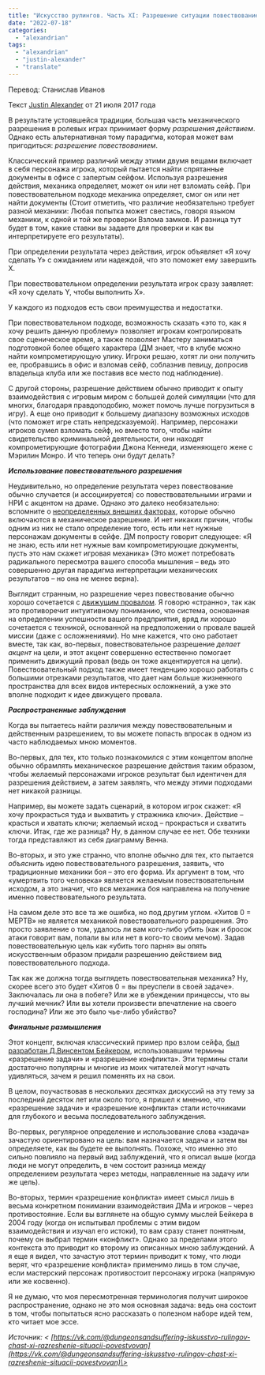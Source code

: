 ```yaml
---
title: "Искусство рулингов. Часть XI: Разрешение ситуации повествованием или действием"
date: "2022-07-18"
categories: 
  - "alexandrian"
tags: 
  - "alexandrian"
  - "justin-alexander"
  - "translate"
---
```


Перевод: Станислав Иванов

Текст [Justin Alexander](https://vk.com/away.php?to=https://thealexandrian.net/about&cc_key=) от 21 июля 2017 года

В результате устоявшейся традиции, большая часть механического разрешения в ролевых играх принимает форму _разрешения действием_. Однако есть альтернативная тому парадигма, которая может вам пригодиться: _разрешение повествованием_.

Классический пример различий между этими двумя вещами включает в себя персонажа игрока, который пытается найти спрятанные документы в офисе с запертым сейфом. Используя разрешения действия, механика определяет, может он или нет взломать сейф. При повествовательном подходе механика определяет, смог он или нет найти документы (Стоит отметить, что различие необязательно требует разной механики: Любая попытка может свестись, говоря языком механики, к одной и той же проверки Взлома замков. И разница тут будет в том, какие ставки вы задаете для проверки и как вы интерпретируете его результаты).

При определении результата через действия, игрок объявляет «Я хочу сделать Y» с ожиданием или надеждой, что это поможет ему завершить X.

При повествовательном определении результата игрок сразу заявляет: «Я хочу сделать Y, чтобы выполнить X».

У каждого из подходов есть свои преимущества и недостатки.

При повествовательном подходе, возможность сказать «это то, как я хочу решить данную проблему» позволяет игрокам контролировать свое сценическое время, а также позволяет Мастеру заниматься подготовкой более общего характера (ДМ знает, что в клубе можно найти компрометирующую улику. Игроки решаю, хотят ли они получить ее, пробравшись в офис и взломав сейф, соблазнив певицу, допросив владельца клуба или же поставив все место под наблюдение).

С другой стороны, разрешение действием обычно приводит к опыту взаимодействия с игровым миром с большей долей симуляции (что для многих, благодаря правдоподобию, может помочь лучше погрузиться в игру). А еще оно приводит к большему диапазону возможных исходов (что поможет игре стать непредсказуемой). Например, персонажи игроков сумел взломать сейф, но вместо того, чтобы найти свидетельство криминальной деятельности, они находят компрометирующие фотографии Джона Кеннеди, изменяющего жене с Мэрилин Монро. И что теперь они будут делать?

**_Использование повествовательного разрешения_**

Неудивительно, но определение результата через повествование обычно случается (и ассоциируется) со повествовательными играми и НРИ с акцентом на драме. Однако это далеко необязательно: вспомните о [неопределенных внешних факторах](https://vk.com/away.php?to=https%3A%2F%2Fthealexandrian.net%2Fwordpress%2F38466%2Froleplaying-games%2Fart-of-rulings-part-9-narrating-outcome&cc_key=), которые обычно включаются в механическое разрешение. И нет никаких причин, чтобы одним из них не стало определение того, есть или нет нужные персонажам документы в сейфе. ДМ попросту говорит следующее: «Я не знаю, есть или нет нужные вам компрометирующие документы, пусть это нам скажет игровая механика» (Это может потребовать радикального пересмотра вашего способа мышления – ведь это совершенно другая парадигма интерпретации механических результатов – но она не менее верна).

Выглядит странным, но разрешение через повествование обычно хорошо сочетается с [движущим провалом](https://vk.com/away.php?to=https%3A%2F%2Fthealexandrian.net%2Fwordpress%2F38140%2Froleplaying-games%2Fart-of-rulings-part-6-fictional-cleromancy&cc_key=). Я говорю «странно», так как это противоречит интуитивному пониманию, что система, основанная на определении успешности вашего предприятия, вряд ли хорошо сочетается с техникой, основанной на предположении о провале вашей миссии (даже с осложнениями). Но мне кажется, что оно работает вместе, так как, во-первых, повествовательное разрешение _делает акцент_ на цели, и этот акцент совершенно естественно помогает применить движущий провал (ведь он тоже акцентируется на цели). Повествовательный подход также имеет тенденцию хорошо работать с большими отрезками результатов, что дает нам больше жизненного пространства для всех видов интересных осложнений, а уже это вполне подходит к идее движущего провала.

**_Распространенные заблуждения_**

Когда вы пытаетесь найти различия между повествовательным и действенным разрешением, то вы можете попасть впросак в одном из часто наблюдаемых мною моментов.

Во-первых, для тех, кто только познакомился с этим концептом вполне обычно обрамлять механическое разрешение действия таким образом, чтобы желаемый персонажами игроков результат был идентичен для разрешения действием, а затем заявлять, что между этими подходами нет никакой разницы.

Например, вы можете задать сценарий, в котором игрок скажет: «Я хочу прокрасться туда и выхватить у стражника ключи». Действие – красться и хватать ключи; желаемый исход – прокрасться и схватить ключи. Итак, где же разница? Ну, в данном случае ее нет. Обе техники тогда представляют из себя диаграмму Венна.

Во-вторых, и это уже странно, что вполне обычно для тех, кто пытается _объяснить_ идею повествовательного разрешения, заявить, что традиционные механики боя – это его форма. Их аргумент в том, что «умертвить того человека» является желаемым повествовательным исходом, а это значит, что вся механика боя направлена на получение именно повествовательного результата.

На самом деле это все та же ошибка, но под другим углом. «Хитов 0 = МЕРТВ» не является механикой повествовательного разрешения. Это просто заявление о том, удалось ли вам кого-либо убить (как и бросок атаки говорит вам, попали вы или нет в кого-то своим мечом). Задав повествовательную цель как «убить того парня» вы опять искусственным образом придали разрешению действием вид повествовательного подхода.

Так как же должна тогда выглядеть повествовательная механика? Ну, скорее всего это будет «Хитов 0 = вы преуспели в своей задаче». Заключалась ли она в побеге? Или же в убеждении принцессы, что вы лучший мечник? Или вы хотели произвести впечатление на своего господина? Или же это было чье-либо убийство?

**_Финальные размышления_**

Этот концепт, включая классический пример про взлом сейфа, [был разработан Д.Винсентом Бейкером](https://vk.com/away.php?to=http%3A%2F%2Flumpley.com%2Fhardcore.html&cc_key=), использовавшим термины «разрешение задачи» и «разрешение конфликта». Эти термины стали достаточно популярны и многие из моих читателей могут начать удивляться, зачем я решил поменять их на свои.

В целом, поучаствовав в нескольких десятках дискуссий на эту тему за последний десяток лет или около того, я пришел к мнению, что «разрешение задачи» и «разрешение конфликта» стали источниками для глубокого и весьма последовательного заблуждения.

Во-первых, регулярное определение и использование слова «задача» зачастую ориентировано на цель: вам назначается задача и затем вы определяете, как вы будете ее выполнять. Похоже, что именно это сильно повлияло на первый вид заблуждений, что я описал выше (когда люди не могут определить, в чем состоит разница между определением результата через методы, направленные на задачу или же цель).

Во-вторых, термин «разрешение конфликта» имеет смысл лишь в весьма конкретном понимании взаимодействия ДМа и игроков – через противостояние. Если вы взглянете на общую сумму мыслей Бейкера в 2004 году (когда он испытывал проблемы с этим видом взаимодействия и изучал его истоки), то вам сразу станет понятным, почему он выбрал термин «конфликт». Однако за пределами этого контекста это приводит ко второму из описанных мною заблуждений. А я еще я видел, что зачастую этот термин приводит к тому, что люди верят, что «разрешение конфликта» применимо лишь в том случае, если мастерский персонаж противостоит персонажу игрока (напрямую или же косвенно).

Я не думаю, что моя пересмотренная терминология получит широкое распространение, однако не это моя основная задача: ведь она состоит в том, чтобы попытаться ясно рассказать о полезном наборе идей тем, кто читает мое эссе.

_Источник: < [https://vk.com/@dungeonsandsuffering-iskusstvo-rulingov-chast-xi-razreshenie-situacii-povestvovan](https://vk.com/@dungeonsandsuffering-iskusstvo-rulingov-chast-xi-razreshenie-situacii-povestvovan)\>_

